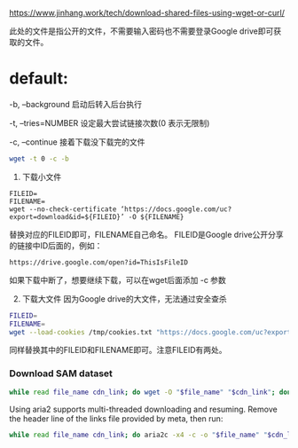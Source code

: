 https://www.jinhang.work/tech/download-shared-files-using-wget-or-curl/

此处的文件是指公开的文件，不需要输入密码也不需要登录Google drive即可获取的文件。

# default:
-b, –background 启动后转入后台执行

-t, –tries=NUMBER 设定最大尝试链接次数(0 表示无限制)

-c, –continue 接着下载没下载完的文件


```bash
wget -t 0 -c -b
```


1. 下载小文件
```
FILEID=
FILENAME=
wget --no-check-certificate ‘https://docs.google.com/uc?export=download&id=${FILEID}’ -O ${FILENAME}
``` 

替换对应的FILEID即可，FILENAME自己命名。
 FILEID是Google drive公开分享的链接中ID后面的，例如：
```
https://drive.google.com/open?id=ThisIsFileID
```

如果下载中断了，想要继续下载，可以在wget后面添加 -c 参数

2. 下载大文件
因为Google drive的大文件，无法通过安全查杀

```bash
FILEID=
FILENAME=
wget --load-cookies /tmp/cookies.txt "https://docs.google.com/uc?export=download&confirm=$(wget --quiet --save-cookies /tmp/cookies.txt --keep-session-cookies --no-check-certificate 'https://docs.google.com/uc?export=download&id=${FILEID}' -O- | sed -rn 's/.*confirm=([0-9A-Za-z_]+).*/\1\n/p')&id=${FILEID}" -O ${FILENAME} && rm -rf /tmp/cookies.txt
```
同样替换其中的FILEID和FILENAME即可。注意FILEID有两处。

### Download SAM dataset
```bash
while read file_name cdn_link; do wget -O "$file_name" "$cdn_link"; done < links.txt
```

Using aria2 supports multi-threaded downloading and resuming.
Remove the header line of the links file provided by meta, then run:

```bash
while read file_name cdn_link; do aria2c -x4 -c -o "$file_name" "$cdn_link"; done <  file_list.txt
```
